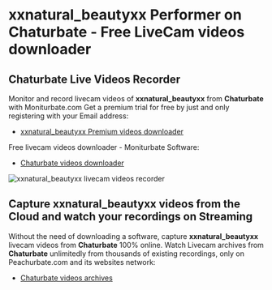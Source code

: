 # xxnatural_beautyxx Performer on Chaturbate - Free LiveCam videos downloader

## Chaturbate Live Videos Recorder

Monitor and record livecam videos of **xxnatural_beautyxx** from **Chaturbate** with Moniturbate.com
Get a premium trial for free by just and only registering with your Email address:
* [xxnatural_beautyxx Premium videos downloader](https://moniturbate.com/request-demo-licence-key.html)

Free livecam videos downloader - Moniturbate Software:
* [Chaturbate videos downloader](https://moniturbate.com/moniturbate-download-software.html)

![xxnatural_beautyxx livecam videos recorder](https://peachurnet.com/templates/moniturbate-software.png)


## Capture xxnatural_beautyxx videos from the Cloud and watch your recordings on Streaming

Without the need of downloading a software, capture **xxnatural_beautyxx** livecam videos from **Chaturbate** 100% online.
Watch Livecam archives from **Chaturbate** unlimitedly from thousands of existing recordings, only on Peachurbate.com and its websites network:
* [Chaturbate videos archives](https://peachurnet.com/)